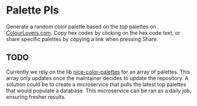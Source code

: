 # Palette Pls
Generate a random color palette based on the top palettes on [ColourLovers.com](http://colourlovers.com/). Copy hex codes by clicking on the hex code text, or share specific palettes by copying a link when pressing Share.

## TODO
Currently we rely on the lib [nice-color-palettes](https://github.com/Jam3/nice-color-palettes) for an array of palettes. This array only updates once the maintainer decides to update the repository. A solution could be to create a microservice that pulls the latest top palettes that would populate a database. This microservice can be ran as a daily job, ensuring fresher results.